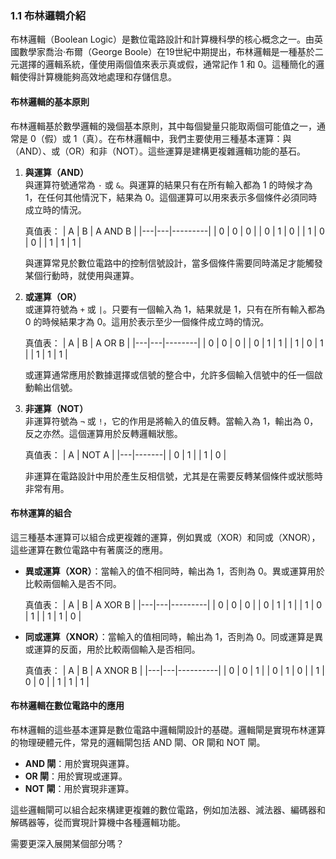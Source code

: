 ### 1.1 布林邏輯介紹

布林邏輯（Boolean Logic）是數位電路設計和計算機科學的核心概念之一。由英國數學家喬治·布爾（George Boole）在19世紀中期提出，布林邏輯是一種基於二元選擇的邏輯系統，僅使用兩個值來表示真或假，通常記作 1 和 0。這種簡化的邏輯使得計算機能夠高效地處理和存儲信息。

#### 布林邏輯的基本原則

布林邏輯基於數學邏輯的幾個基本原則，其中每個變量只能取兩個可能值之一，通常是 0（假）或 1（真）。在布林邏輯中，我們主要使用三種基本運算：與（AND）、或（OR）和非（NOT）。這些運算是建構更複雜邏輯功能的基石。

1. **與運算（AND）**  
   與運算符號通常為 `·` 或 `&`。與運算的結果只有在所有輸入都為 1 的時候才為 1，在任何其他情況下，結果為 0。這個運算可以用來表示多個條件必須同時成立時的情況。

   真值表：
   | A | B | A AND B |
   |---|---|---------|
   | 0 | 0 |    0    |
   | 0 | 1 |    0    |
   | 1 | 0 |    0    |
   | 1 | 1 |    1    |

   與運算常見於數位電路中的控制信號設計，當多個條件需要同時滿足才能觸發某個行動時，就使用與運算。

2. **或運算（OR）**  
   或運算符號為 `+` 或 `|`。只要有一個輸入為 1，結果就是 1，只有在所有輸入都為 0 的時候結果才為 0。這用於表示至少一個條件成立時的情況。

   真值表：
   | A | B | A OR B |
   |---|---|--------|
   | 0 | 0 |   0    |
   | 0 | 1 |   1    |
   | 1 | 0 |   1    |
   | 1 | 1 |   1    |

   或運算通常應用於數據選擇或信號的整合中，允許多個輸入信號中的任一個啟動輸出信號。

3. **非運算（NOT）**  
   非運算符號為 `¬` 或 `!`，它的作用是將輸入的值反轉。當輸入為 1，輸出為 0，反之亦然。這個運算用於反轉邏輯狀態。

   真值表：
   | A | NOT A |
   |---|-------|
   | 0 |   1   |
   | 1 |   0   |

   非運算在電路設計中用於產生反相信號，尤其是在需要反轉某個條件或狀態時非常有用。

#### 布林運算的組合

這三種基本運算可以組合成更複雜的運算，例如異或（XOR）和同或（XNOR），這些運算在數位電路中有著廣泛的應用。

- **異或運算（XOR）**：當輸入的值不相同時，輸出為 1，否則為 0。異或運算用於比較兩個輸入是否不同。
  
  真值表：
  | A | B | A XOR B |
  |---|---|---------|
  | 0 | 0 |    0    |
  | 0 | 1 |    1    |
  | 1 | 0 |    1    |
  | 1 | 1 |    0    |

- **同或運算（XNOR）**：當輸入的值相同時，輸出為 1，否則為 0。同或運算是異或運算的反面，用於比較兩個輸入是否相同。

  真值表：
  | A | B | A XNOR B |
  |---|---|----------|
  | 0 | 0 |     1    |
  | 0 | 1 |     0    |
  | 1 | 0 |     0    |
  | 1 | 1 |     1    |

#### 布林邏輯在數位電路中的應用

布林邏輯的這些基本運算是數位電路中邏輯閘設計的基礎。邏輯閘是實現布林運算的物理硬體元件，常見的邏輯閘包括 AND 閘、OR 閘和 NOT 閘。

- **AND 閘**：用於實現與運算。
- **OR 閘**：用於實現或運算。
- **NOT 閘**：用於實現非運算。

這些邏輯閘可以組合起來構建更複雜的數位電路，例如加法器、減法器、編碼器和解碼器等，從而實現計算機中各種邏輯功能。

需要更深入展開某個部分嗎？